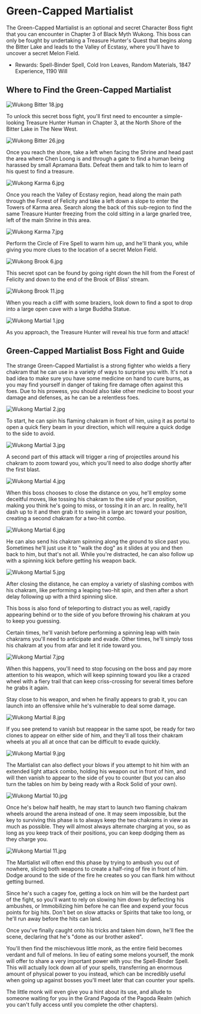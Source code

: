 # Green-Capped Martialist

The Green-Capped Martialist is an optional and secret Character Boss fight that you can encounter in Chapter 3 of Black Myth Wukong. This boss can only be fought by undertaking a Treasure Hunter's Quest that begins along the Bitter Lake and leads to the Valley of Ecstasy, where you'll have to uncover a secret Melon Field. 

  * Rewards: Spell-Binder Spell, Cold Iron Leaves, Random Materials, 1847 Experience, 1190 Will

## Where to Find the Green-Capped Martialist

![Wukong Bitter 18.jpg](https://oyster.ignimgs.com/mediawiki/apis.ign.com/black-myth-wukong/9/9a/Wukong_Bitter_18.jpg)

To unlock this secret boss fight, you'll first need to encounter a simple-looking Treasure Hunter Human in Chapter 3, at the North Shore of the Bitter Lake in The New West. 

![Wukong Bitter 26.jpg](https://oyster.ignimgs.com/mediawiki/apis.ign.com/black-myth-wukong/f/f4/Wukong_Bitter_26.jpg)

Once you reach the shore, take a left when facing the Shrine and head past the area where Chen Loong is and through a gate to find a human being harassed by small Apramana Bats. Defeat them and talk to him to learn of his quest to find a treasure. 

![Wukong Karma 6.jpg](https://oyster.ignimgs.com/mediawiki/apis.ign.com/black-myth-wukong/d/df/Wukong_Karma_6.jpg)

Once you reach the Valley of Ecstasy region, head along the main path through the Forest of Felicity and take a left down a slope to enter the Towers of Karma area. Search along the back of this sub-region to find the same Treasure Hunter freezing from the cold sitting in a large gnarled tree, left of the main Shrine in this area. 

![Wukong Karma 7.jpg](https://oyster.ignimgs.com/mediawiki/apis.ign.com/black-myth-wukong/e/e8/Wukong_Karma_7.jpg)

Perform the Circle of Fire Spell to warm him up, and he'll thank you, while giving you more clues to the location of a secret Melon Field. 

![Wukong Brook 6.jpg](https://oyster.ignimgs.com/mediawiki/apis.ign.com/black-myth-wukong/e/e8/Wukong_Brook_6.jpg)

This secret spot can be found by going right down the hill from the Forest of Felicity and down to the end of the Brook of Bliss' stream. 

![Wukong Brook 11.jpg](https://oyster.ignimgs.com/mediawiki/apis.ign.com/black-myth-wukong/a/ac/Wukong_Brook_11.jpg)

When you reach a cliff with some braziers, look down to find a spot to drop into a large open cave with a large Buddha Statue. 

![Wukong Martial 1.jpg](https://oyster.ignimgs.com/mediawiki/apis.ign.com/black-myth-wukong/c/c4/Wukong_Martial_1.jpg)

As you approach, the Treasure Hunter will reveal his true form and attack! 

## Green-Capped Martialist Boss Fight and Guide

The strange Green-Capped Martialist is a strong fighter who wields a fiery chakram that he can use in a variety of ways to surprise you with. It's not a bad idea to make sure you have some medicine on hand to cure burns, as you may find yourself in danger of taking fire damage often against this foes. Due to his prowess, you should also take other medicine to boost your damage and defenses, as he can be a relentless foes. 

![Wukong Martial 2.jpg](https://oyster.ignimgs.com/mediawiki/apis.ign.com/black-myth-wukong/0/09/Wukong_Martial_2.jpg)

To start, he can spin his flaming chakram in front of him, using it as portal to open a quick fiery beam in your direction, which will require a quick dodge to the side to avoid. 

![Wukong Martial 3.jpg](https://oyster.ignimgs.com/mediawiki/apis.ign.com/black-myth-wukong/9/91/Wukong_Martial_3.jpg)

A second part of this attack will trigger a ring of projectiles around his chakram to zoom toward you, which you'll need to also dodge shortly after the first blast. 

![Wukong Martial 4.jpg](https://oyster.ignimgs.com/mediawiki/apis.ign.com/black-myth-wukong/2/22/Wukong_Martial_4.jpg)

When this boss chooses to close the distance on you, he'll employ some deceitful moves, like tossing his chakram to the side of your position, making you think he's going to miss, or tossing it in an arc. In reality, he'll dash up to it and then grab it to swing in a large arc toward your position, creating a second chakram for a two-hit combo. 

![Wukong Martial 6.jpg](https://oyster.ignimgs.com/mediawiki/apis.ign.com/black-myth-wukong/c/c8/Wukong_Martial_6.jpg)

He can also send his chakram spinning along the ground to slice past you. Sometimes he'll just use it to "walk the dog" as it slides at you and then back to him, but that's not all. While you're distracted, he can also follow up with a spinning kick before getting his weapon back. 

![Wukong Martial 5.jpg](https://oyster.ignimgs.com/mediawiki/apis.ign.com/black-myth-wukong/a/a5/Wukong_Martial_5.jpg)

After closing the distance, he can employ a variety of slashing combos with his chakram, like performing a leaping two-hit spin, and then after a short delay following up with a third spinning slice. 

This boss is also fond of teleporting to distract you as well, rapidly appearing behind or to the side of you before throwing his chakram at you to keep you guessing. 

Certain times, he'll vanish before performing a spinning leap with twin chakrams you'll need to anticipate and evade. Other times, he'll simply toss his chakram at you from afar and let it ride toward you. 

![Wukong Martial 7.jpg](https://oyster.ignimgs.com/mediawiki/apis.ign.com/black-myth-wukong/1/16/Wukong_Martial_7.jpg)

When this happens, you'll need to stop focusing on the boss and pay more attention to his weapon, which will keep spinning toward you like a crazed wheel with a fiery trail that can keep criss-crossing for several times before he grabs it again. 

Stay close to his weapon, and when he finally appears to grab it, you can launch into an offensive while he's vulnerable to deal some damage. 

![Wukong Martial 8.jpg](https://oyster.ignimgs.com/mediawiki/apis.ign.com/black-myth-wukong/a/aa/Wukong_Martial_8.jpg)

If you see pretend to vanish but reappear in the same spot, be ready for two clones to appear on either side of him, and they'll all toss their chakram wheels at you all at once that can be difficult to evade quickly. 

![Wukong Martial 9.jpg](https://oyster.ignimgs.com/mediawiki/apis.ign.com/black-myth-wukong/4/4e/Wukong_Martial_9.jpg)

The Martialist can also deflect your blows if you attempt to hit him with an extended light attack combo, holding his weapon out in front of him, and will then vanish to appear to the side of you to counter (but you can also turn the tables on him by being ready with a Rock Solid of your own). 

![Wukong Martial 10.jpg](https://oyster.ignimgs.com/mediawiki/apis.ign.com/black-myth-wukong/2/22/Wukong_Martial_10.jpg)

Once he's below half health, he may start to launch two flaming chakram wheels around the arena instead of one. It may seem impossible, but the key to surviving this phase is to always keep the two chakrams in view as much as possible. They will almost always alternate charging at you, so as long as you keep track of their positions, you can keep dodging them as they charge you. 

![Wukong Martial 11.jpg](https://oyster.ignimgs.com/mediawiki/apis.ign.com/black-myth-wukong/2/23/Wukong_Martial_11.jpg)

The Martialist will often end this phase by trying to ambush you out of nowhere, slicing both weapons to create a half-ring of fire in front of him. Dodge around to the side of the fire he creates so you can flank him without getting burned. 

Since he's such a cagey foe, getting a lock on him will be the hardest part of the fight, so you'll want to rely on slowing him down by deflecting his ambushes, or Immobilizing him before he can flee and expend your focus points for big hits. Don't bet on slow attacks or Spirits that take too long, or he'll run away before the hits can land. 

Once you've finally caught onto his tricks and taken him down, he'll flee the scene, declaring that he's "done as our brother asked". 

You'll then find the mischievous little monk, as the entire field becomes verdant and full of melons. In lieu of eating some melons yourself, the monk will offer to share a very important power with you: the Spell-Binder Spell. This will actually lock down all of your spells, transferring an enormous amount of physical power to you instead, which can be incredibly useful when going up against bosses you'll meet later that can counter your spells. 

The little monk will even give you a hint about its use, and allude to someone waiting for you in the Grand Pagoda of the Pagoda Realm (which you can't fully access until you complete the other chapters). 
